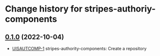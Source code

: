 # Change history for stripes-authoriy-components

## [0.1.0](https://github.com/folio-org/stripes-authority-components/tree/v0.1.0) (2022-10-04)

- [UISAUTCOMP-1](https://issues.folio.org/browse/UISAUTCOMP-1) stripes-authority-components: Create a repository
